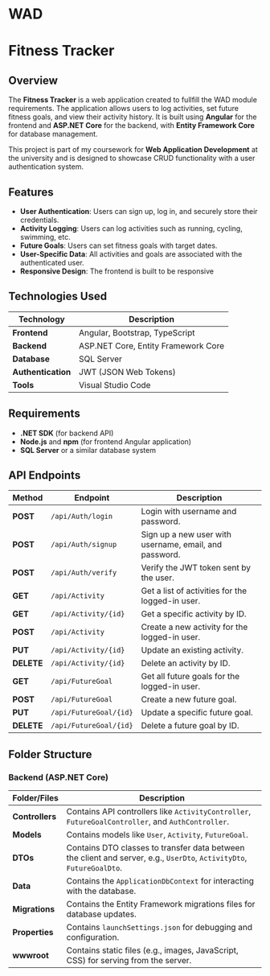 # WAD

# Fitness Tracker

## Overview
The **Fitness Tracker** is a web application created to fullfill the WAD module requirements. The application allows users to log activities, set future fitness goals, and view their activity history. It is built using **Angular** for the frontend and **ASP.NET Core** for the backend, with **Entity Framework Core** for database management.

This project is part of my coursework for **Web Application Development** at the university and is designed to showcase CRUD functionality with a user authentication system.

## Features
- **User Authentication**: Users can sign up, log in, and securely store their credentials.
- **Activity Logging**: Users can log activities such as running, cycling, swimming, etc.
- **Future Goals**: Users can set fitness goals with target dates.
- **User-Specific Data**: All activities and goals are associated with the authenticated user.
- **Responsive Design**: The frontend is built to be responsive

## Technologies Used

| Technology      | Description                                      |
|-----------------|--------------------------------------------------|
| **Frontend**    | Angular, Bootstrap, TypeScript                  |
| **Backend**     | ASP.NET Core, Entity Framework Core             |
| **Database**    | SQL Server                                      |
| **Authentication** | JWT (JSON Web Tokens)                        |
| **Tools**       | Visual Studio Code                              |

## Requirements
- **.NET SDK** (for backend API)
- **Node.js** and **npm** (for frontend Angular application)
- **SQL Server** or a similar database system


## API Endpoints

| Method   | Endpoint                     | Description                                             |
|----------|------------------------------|---------------------------------------------------------|
| **POST** | `/api/Auth/login`             | Login with username and password.                       |
| **POST** | `/api/Auth/signup`            | Sign up a new user with username, email, and password.  |
| **POST** | `/api/Auth/verify`            | Verify the JWT token sent by the user.                  |
| **GET**  | `/api/Activity`               | Get a list of activities for the logged-in user.        |
| **GET**  | `/api/Activity/{id}`          | Get a specific activity by ID.                          |
| **POST** | `/api/Activity`               | Create a new activity for the logged-in user.           |
| **PUT**  | `/api/Activity/{id}`          | Update an existing activity.                            |
| **DELETE**| `/api/Activity/{id}`         | Delete an activity by ID.                               |
| **GET**  | `/api/FutureGoal`             | Get all future goals for the logged-in user.            |
| **POST** | `/api/FutureGoal`             | Create a new future goal.                               |
| **PUT**  | `/api/FutureGoal/{id}`        | Update a specific future goal.                          |
| **DELETE**| `/api/FutureGoal/{id}`       | Delete a future goal by ID.                             |


## Folder Structure

### Backend (ASP.NET Core)

| Folder/Files            | Description                                                       |
|-------------------------|-------------------------------------------------------------------|
| **Controllers**          | Contains API controllers like `ActivityController`, `FutureGoalController`, and `AuthController`. |
| **Models**               | Contains models like `User`, `Activity`, `FutureGoal`.            |
| **DTOs**                 | Contains DTO classes to transfer data between the client and server, e.g., `UserDto`, `ActivityDto`, `FutureGoalDto`. |
| **Data**                 | Contains the `ApplicationDbContext` for interacting with the database. |
| **Migrations**           | Contains the Entity Framework migrations files for database updates. |
| **Properties**           | Contains `launchSettings.json` for debugging and configuration.  |
| **wwwroot**              | Contains static files (e.g., images, JavaScript, CSS) for serving from the server. |
